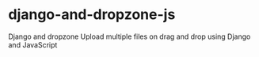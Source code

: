 # django-and-dropzone-js
Django and dropzone Upload multiple files on drag and drop using Django and JavaScript
